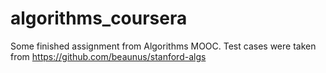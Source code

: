 # algorithms_coursera
Some finished assignment from Algorithms MOOC. Test cases were taken from https://github.com/beaunus/stanford-algs
